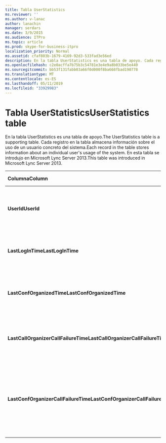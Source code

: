 ```yaml
---
title: Tabla UserStatistics
ms.reviewer: ''
ms.author: v-lanac
author: lanachin
manager: serdars
ms.date: 3/9/2015
ms.audience: ITPro
ms.topic: article
ms.prod: skype-for-business-itpro
localization_priority: Normal
ms.assetid: cfaf803b-1679-4169-92d3-533fad3e56ed
description: En la tabla UserStatistics es una tabla de apoyo. Cada registro en la tabla almacena información sobre el uso de un usuario concreto del sistema. En esta tabla se introdujo en Microsoft Lync Server 2013.
ms.openlocfilehash: c2e0acffa7b75b3c54781e3e4e9a8b033be5e440
ms.sourcegitcommit: bb53f131fabb03a66f0d000f8ba668fbad190778
ms.translationtype: MT
ms.contentlocale: es-ES
ms.lasthandoff: 05/11/2019
ms.locfileid: "33929983"
---
```

# <a name="userstatistics-table"></a><span data-ttu-id="d84f9-105">Tabla UserStatistics</span><span class="sxs-lookup"><span data-stu-id="d84f9-105">UserStatistics table</span></span>
 
<span data-ttu-id="d84f9-106">En la tabla UserStatistics es una tabla de apoyo.</span><span class="sxs-lookup"><span data-stu-id="d84f9-106">The UserStatistics table is a supporting table.</span></span> <span data-ttu-id="d84f9-107">Cada registro en la tabla almacena información sobre el uso de un usuario concreto del sistema.</span><span class="sxs-lookup"><span data-stu-id="d84f9-107">Each record in the table stores information about an individual user's usage of the system.</span></span> <span data-ttu-id="d84f9-108">En esta tabla se introdujo en Microsoft Lync Server 2013.</span><span class="sxs-lookup"><span data-stu-id="d84f9-108">This table was introduced in Microsoft Lync Server 2013.</span></span>
  
|<span data-ttu-id="d84f9-109">**Columna**</span><span class="sxs-lookup"><span data-stu-id="d84f9-109">**Column**</span></span>|<span data-ttu-id="d84f9-110">**Tipo de datos**</span><span class="sxs-lookup"><span data-stu-id="d84f9-110">**Data Type**</span></span>|<span data-ttu-id="d84f9-111">**Clave o índice**</span><span class="sxs-lookup"><span data-stu-id="d84f9-111">**Key/Index**</span></span>|<span data-ttu-id="d84f9-112">**Detalles**</span><span class="sxs-lookup"><span data-stu-id="d84f9-112">**Details**</span></span>|
|:-----|:-----|:-----|:-----|
|<span data-ttu-id="d84f9-113">**UserId**</span><span class="sxs-lookup"><span data-stu-id="d84f9-113">**UserId**</span></span> <br/> |<span data-ttu-id="d84f9-114">int</span><span class="sxs-lookup"><span data-stu-id="d84f9-114">int</span></span>  <br/> |<span data-ttu-id="d84f9-115">Primary</span><span class="sxs-lookup"><span data-stu-id="d84f9-115">Primary</span></span>  <br/> |<span data-ttu-id="d84f9-116">Número único que identifica a este usuario.</span><span class="sxs-lookup"><span data-stu-id="d84f9-116">Unique number identifying this user.</span></span>  <br/> |
|<span data-ttu-id="d84f9-117">**LastLogInTime**</span><span class="sxs-lookup"><span data-stu-id="d84f9-117">**LastLogInTime**</span></span> <br/> |<span data-ttu-id="d84f9-118">datetime</span><span class="sxs-lookup"><span data-stu-id="d84f9-118">datetime</span></span>  <br/> ||<span data-ttu-id="d84f9-119">Modificó por última vez el usuario iniciado sesión.</span><span class="sxs-lookup"><span data-stu-id="d84f9-119">Last time the user logged in.</span></span>  <br/> |
|<span data-ttu-id="d84f9-120">**LastConfOrganizedTime**</span><span class="sxs-lookup"><span data-stu-id="d84f9-120">**LastConfOrganizedTime**</span></span> <br/> |<span data-ttu-id="d84f9-121">datetime</span><span class="sxs-lookup"><span data-stu-id="d84f9-121">datetime</span></span>  <br/> ||<span data-ttu-id="d84f9-122">Última vez que el usuario organizó una conferencia.</span><span class="sxs-lookup"><span data-stu-id="d84f9-122">Last time the user organized a conference.</span></span>  <br/> |
|<span data-ttu-id="d84f9-123">**LastCallOrganizerCallFailureTime**</span><span class="sxs-lookup"><span data-stu-id="d84f9-123">**LastCallOrganizerCallFailureTime**</span></span> <br/> |<span data-ttu-id="d84f9-124">datetime</span><span class="sxs-lookup"><span data-stu-id="d84f9-124">datetime</span></span>  <br/> ||<span data-ttu-id="d84f9-125">Última vez que el usuario tuvo un error de llamada.</span><span class="sxs-lookup"><span data-stu-id="d84f9-125">Last time the user experienced a call failure.</span></span>  <br/> |
|<span data-ttu-id="d84f9-126">**LastConfOrganizerCallFailureTime**</span><span class="sxs-lookup"><span data-stu-id="d84f9-126">**LastConfOrganizerCallFailureTime**</span></span> <br/> |<span data-ttu-id="d84f9-127">datetime</span><span class="sxs-lookup"><span data-stu-id="d84f9-127">datetime</span></span>  <br/> ||<span data-ttu-id="d84f9-128">Última vez que el usuario tuvo un error de llamada como un organizador de la conferencia.</span><span class="sxs-lookup"><span data-stu-id="d84f9-128">Last time the user experienced a call failure as a conference organizer.</span></span>  <br/> |
   

